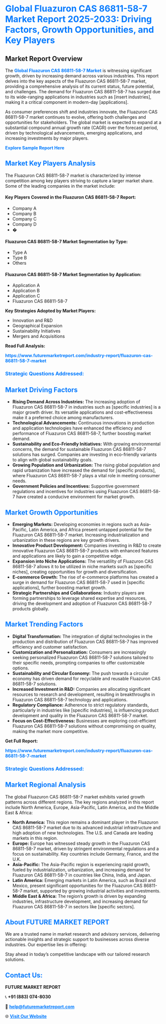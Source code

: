 <h1 style="color: #007BFF;">Global Fluazuron CAS 86811-58-7 Market Report 2025-2033: Driving Factors, Growth Opportunities, and Key Players</h1>

<section id="overview">
<h2>Market Report Overview</h2>
<p>The <a href="https://www.futuremarketreport.com/industry-report/fluazuron-cas-86811-58-7-market" style="color: #007BFF; text-decoration: none;"><strong>Global Fluazuron CAS 86811-58-7 Market</strong></a> is witnessing significant growth, driven by increasing demand across various industries. This report delves into the key aspects of the Fluazuron CAS 86811-58-7 market, providing a comprehensive analysis of its current status, future potential, and challenges. The demand for Fluazuron CAS 86811-58-7 has surged due to its wide-ranging applications in industries such as [insert industries], making it a critical component in modern-day [applications].</p>
<p>As consumer preferences shift and industries innovate, the Fluazuron CAS 86811-58-7 market continues to evolve, offering both challenges and opportunities for stakeholders. The global market is expected to expand at a substantial compound annual growth rate (CAGR) over the forecast period, driven by technological advancements, emerging applications, and increasing investments by major players.</p>
</section>

<section id="overview">
<p><a href="https://www.futuremarketreport.com/request-sample/reportId=113268" style="color: #007BFF; text-decoration: none;"><strong>Explore Sample Report Here</strong></a></p>
</section>

<section id="key-players">
<h2 style="color: #007BFF;">Market Key Players Analysis</h2>
<p>The Fluazuron CAS 86811-58-7 market is characterized by intense competition among key players striving to capture a larger market share. Some of the leading companies in the market include:</p>
<h4>Key Players Covered in the Fluazuron CAS 86811-58-7 Report:</h4>
<ul><li>Company A</li><li>Company B</li><li>Company C</li><li>Company D</li><li>�</li></ul>
<h4>Fluazuron CAS 86811-58-7 Market Segmentation by Type:</h4>
<ul><li>Type A</li><li>Type B</li><li>Others</li></ul>

<h4>Fluazuron CAS 86811-58-7 Market Segmentation by Application:</h4>
<ul><li>Application A</li><li>Application B</li><li>Application C</li><li>Fluazuron CAS 86811-58-7</li></ul>
<p><strong>Key Strategies Adopted by Market Players:</strong></p>
<ul>
<li>Innovation and R&D</li>
<li>Geographical Expansion</li>
<li>Sustainability Initiatives</li>
<li>Mergers and Acquisitions</li>
</ul>
</section>

<section>
<p><strong>Read Full Analysis: </strong></p><a href="https://www.futuremarketreport.com/industry-report/fluazuron-cas-86811-58-7-market" style="color: #007BFF; text-decoration: none;"><strong>https://www.futuremarketreport.com/industry-report/fluazuron-cas-86811-58-7-market</strong></a>
<h3 style="color: #007BFF;">Strategic Questions Addressed:</h3>
</section>

<section id="driving-factors">
<h2 style="color: #007BFF;">Market Driving Factors</h2>
<ul>
<li><strong>Rising Demand Across Industries:</strong> The increasing adoption of Fluazuron CAS 86811-58-7 in industries such as [specific industries] is a major growth driver. Its versatile applications and cost-effectiveness make it a preferred choice among manufacturers.</li>
<li><strong>Technological Advancements:</strong> Continuous innovations in production and application technologies have enhanced the efficiency and performance of Fluazuron CAS 86811-58-7, further boosting market demand.</li>
<li><strong>Sustainability and Eco-Friendly Initiatives:</strong> With growing environmental concerns, the demand for sustainable Fluazuron CAS 86811-58-7 solutions has surged. Companies are investing in eco-friendly variants to align with global sustainability goals.</li>
<li><strong>Growing Population and Urbanization:</strong> The rising global population and rapid urbanization have increased the demand for [specific products], where Fluazuron CAS 86811-58-7 plays a vital role in meeting consumer needs.</li>
<li><strong>Government Policies and Incentives:</strong> Supportive government regulations and incentives for industries using Fluazuron CAS 86811-58-7 have created a conducive environment for market growth.</li>
</ul>
</section>

<section id="growth-opportunities">
<h2 style="color: #007BFF;">Market Growth Opportunities</h2>
<ul>
<li><strong>Emerging Markets:</strong> Developing economies in regions such as Asia-Pacific, Latin America, and Africa present untapped potential for the Fluazuron CAS 86811-58-7 market. Increasing industrialization and urbanization in these regions are key growth drivers.</li>
<li><strong>Innovative Product Development:</strong> Companies investing in R&D to create innovative Fluazuron CAS 86811-58-7 products with enhanced features and applications are likely to gain a competitive edge.</li>
<li><strong>Expansion into Niche Applications:</strong> The versatility of Fluazuron CAS 86811-58-7 allows it to be utilized in niche markets such as [specific niches], creating opportunities for growth and diversification.</li>
<li><strong>E-commerce Growth:</strong> The rise of e-commerce platforms has created a surge in demand for Fluazuron CAS 86811-58-7 used in [specific applications], further boosting market growth.</li>
<li><strong>Strategic Partnerships and Collaborations:</strong> Industry players are forming partnerships to leverage shared expertise and resources, driving the development and adoption of Fluazuron CAS 86811-58-7 products globally.</li>
</ul>
</section>

<section id="trending-factors">
<h2 style="color: #007BFF;">Market Trending Factors</h2>
<ul>
<li><strong>Digital Transformation:</strong> The integration of digital technologies in the production and distribution of Fluazuron CAS 86811-58-7 has improved efficiency and customer satisfaction.</li>
<li><strong>Customization and Personalization:</strong> Consumers are increasingly seeking personalized Fluazuron CAS 86811-58-7 solutions tailored to their specific needs, prompting companies to offer customizable options.</li>
<li><strong>Sustainability and Circular Economy:</strong> The push towards a circular economy has driven demand for recyclable and reusable Fluazuron CAS 86811-58-7 solutions.</li>
<li><strong>Increased Investment in R&D:</strong> Companies are allocating significant resources to research and development, resulting in breakthroughs in Fluazuron CAS 86811-58-7 technology and applications.</li>
<li><strong>Regulatory Compliance:</strong> Adherence to strict regulatory standards, particularly in industries like [specific industries], is influencing product development and quality in the Fluazuron CAS 86811-58-7 market.</li>
<li><strong>Focus on Cost-Effectiveness:</strong> Businesses are exploring cost-efficient Fluazuron CAS 86811-58-7 solutions without compromising on quality, making the market more competitive.</li>
</ul>
</section>

<section>
<p><strong>Get Full Report: </strong></p><a href="https://www.futuremarketreport.com/industry-report/fluazuron-cas-86811-58-7-market" style="color: #007BFF; text-decoration: none;"><strong>https://www.futuremarketreport.com/industry-report/fluazuron-cas-86811-58-7-market</strong></a>
<h3 style="color: #007BFF;">Strategic Questions Addressed:</h3>
</section>


<section id="regional-analysis">
<h2 style="color: #007BFF;">Market Regional Analysis</h2>
<p>The global Fluazuron CAS 86811-58-7 market exhibits varied growth patterns across different regions. The key regions analyzed in this report include North America, Europe, Asia-Pacific, Latin America, and the Middle East & Africa:</p>
<ul>
<li><strong>North America:</strong> This region remains a dominant player in the Fluazuron CAS 86811-58-7 market due to its advanced industrial infrastructure and high adoption of new technologies. The U.S. and Canada are leading markets in this region.</li>
<li><strong>Europe:</strong> Europe has witnessed steady growth in the Fluazuron CAS 86811-58-7 market, driven by stringent environmental regulations and a focus on sustainability. Key countries include Germany, France, and the U.K.</li>
<li><strong>Asia-Pacific:</strong> The Asia-Pacific region is experiencing rapid growth, fueled by industrialization, urbanization, and increasing demand for Fluazuron CAS 86811-58-7 in countries like China, India, and Japan.</li>
<li><strong>Latin America:</strong> Emerging markets in Latin America, such as Brazil and Mexico, present significant opportunities for the Fluazuron CAS 86811-58-7 market, supported by growing industrial activities and investments.</li>
<li><strong>Middle East & Africa:</strong> The region’s growth is driven by expanding industries, infrastructure development, and increasing demand for Fluazuron CAS 86811-58-7 in sectors like [specific sectors].</li>
</ul>
</section>

<footer>
<h2 style="color: #007BFF;">About FUTURE MARKET REPORT</h2>
<p>We are a trusted name in market research and advisory services, delivering actionable insights and strategic support to businesses across diverse industries. Our expertise lies in offering:</p>

<p>Stay ahead in today’s competitive landscape with our tailored research solutions.</p>

<h2 style="color: #007BFF;">Contact Us:</h2>
<p><strong>FUTURE MARKET REPORT</strong></p>
<p>📞 <strong>+91 (883) 074-8030</strong></p>
<p>📧 <strong><a href="mailto:help@futuremarketreport.com" style="color: #007BFF;">help@futuremarketreport.com</a></strong></p>
<p>🌐 <strong><a href="https://www.futuremarketreport.com/" style="color: #007BFF;">Visit Our Website</a></strong></p>
</footer>